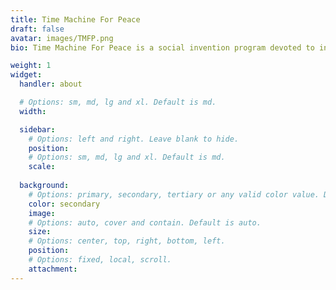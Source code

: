 ```yaml
---
title: Time Machine For Peace
draft: false
avatar: images/TMFP.png
bio: Time Machine For Peace is a social invention program devoted to innovating a unifying solution to the world peace problem, while at the same time, overcoming _time_, our scarcest resource and therefore greatest adversary, a common enemy that we can all relate and rally against (well, at least those who posess the will to see our children thrive in spite the impossible odds this universe pits against us).

weight: 1
widget:
  handler: about

  # Options: sm, md, lg and xl. Default is md.
  width:

  sidebar:
    # Options: left and right. Leave blank to hide.
    position:
    # Options: sm, md, lg and xl. Default is md.
    scale:
  
  background:
    # Options: primary, secondary, tertiary or any valid color value. Default is primary.
    color: secondary
    image:
    # Options: auto, cover and contain. Default is auto.
    size:
    # Options: center, top, right, bottom, left.
    position:
    # Options: fixed, local, scroll.
    attachment: 
---
```


